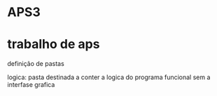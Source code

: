 # APS3
<h1>trabalho de aps</h1>
definição de pastas <br>

logica: pasta destinada a conter a logica do programa funcional sem a interfase grafica

